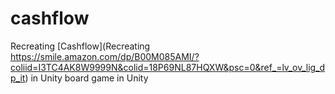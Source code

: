 # cashflow
Recreating [Cashflow](Recreating https://smile.amazon.com/dp/B00M085AMI/?coliid=I3TC4AK8W9999N&colid=18P69NL87HQXW&psc=0&ref_=lv_ov_lig_dp_it) in Unity board game in Unity
